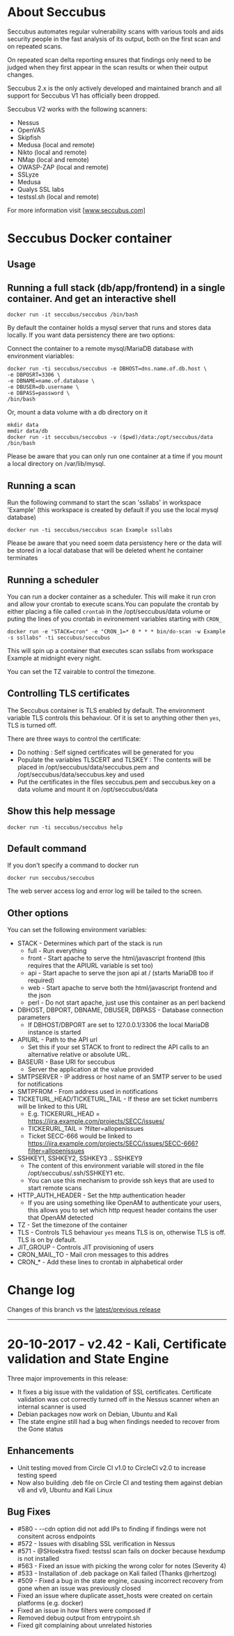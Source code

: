 About Seccubus
==============
Seccubus automates regular vulnerability scans with various tools and aids
security people in the fast analysis of its output, both on the first scan and
on repeated scans.

On repeated scan delta reporting ensures that findings only need to be judged
when they first appear in the scan results or when their output changes.

Seccubus 2.x is the only actively developed and maintained branch and all support
for Seccubus V1 has officially been dropped.

Seccubus V2 works with the following scanners:
* Nessus
* OpenVAS
* Skipfish
* Medusa (local and remote)
* Nikto (local and remote)
* NMap (local and remote)
* OWASP-ZAP (local and remote)
* SSLyze
* Medusa
* Qualys SSL labs
* testssl.sh (local and remote)

For more information visit [www.seccubus.com]

Seccubus Docker container
=========================

Usage
---

Running a full stack (db/app/frontend) in a single container. And get an interactive shell
---

```
docker run -it seccubus/seccubus /bin/bash
```

By default the container holds a mysql server that runs and stores data locally. If you want data persistency there are two options:

Connect the container to a remote mysql/MariaDB database with environment viariables:
```
docker run -ti seccubus/seccubus -e DBHOST=dns.name.of.db.host \
-e DBPOSRT=3306 \
-e DBNAME=name.of.database \
-e DBUSER=db.username \
-e DBPASS=password \
/bin/bash
```

Or, mount a data volume with a db directory on it
```
mkdir data
mmdir data/db
docker run -it seccubus/seccubus -v ($pwd)/data:/opt/seccubus/data /bin/bash
```

Please be aware that you can only run one container at a time if you mount a local directory on /var/lib/mysql.


Running a scan
---
Run the following command to start the scan 'ssllabs' in workspace 'Example' (this workspace is created by default if you use the local mysql database)

```
docker run -ti seccubus/seccubus scan Example ssllabs
```

Please be aware that you need soem data persistency here or the data will be stored in a local database that will be deleted whent he container terminates

Running a scheduler
---
You can run a docker container as a scheduler. This will make it run cron and allow your crontab to execute scans.You can populate the crontab by either placing a file called `crontab` in the /opt/seccubus/data volume or puting the lines of you crontab in evironement variables starting with `CRON_`

```
docker run -e "STACK=cron" -e "CRON_1=* 0 * * * bin/do-scan -w Example -s ssllabs" -ti seccubus/seccubus
```

This will spin up a container that executes scan ssllabs from workspace Example at midnight every night.

You can set the TZ vairable to control the timezone.

Controlling TLS certificates
---
The Seccubus container is TLS enabled by default. The environment variable TLS controls this behaviour. Of it is set to anything other then `yes`, TLS is turned off.

There are three ways to control the certificate:
* Do nothing : Self signed certificates will be generated for you
* Populate the variables TLSCERT and TLSKEY :  The contents will be placed in /opt/seccubus/data/seccubus.pem and /opt/seccubus/data/seccubus.key and used
* Put the certificates in the files seccubus.pem and seccubus.key on a data volume and mount it on /opt/seccubus/data

Show this help message
---
```
docker run -ti seccubus/seccubus help
```

Default command
---
If you don't specify a command to docker run
```
docker run seccubus/seccubus
```
The web server access log and error log will be tailed to the screen.


Other options
---
You can set the following environment variables:

* STACK - Determines which part of the stack is run
  - full - Run everything
  - front - Start apache to serve the html/javascript frontend (this requires that the APIURL variable is set too)
  - api - Start apache to serve the json api at / (starts MariaDB too if required)
  - web - Start apache to serve both the html/javascript frontend and the json
  - perl - Do not start apache, just use this container as an perl backend
* DBHOST, DBPORT, DBNAME, DBUSER, DBPASS - Database connection parameters
  - If DBHOST/DBPORT are set to 127.0.0.1/3306 the local MariaDB instance is started
* APIURL - Path to the API url
  - Set this if your set STACK to front to redirect the API calls to an alternative relative or absolute URL.
* BASEURI - Base URI for seccubus
  - Server the application at the value provided
* SMTPSERVER - IP address or host name of an SMTP server to be used for notifications
* SMTPFROM - From address used in notifications
* TICKETURL_HEAD/TICKETURL_TAIL - If these are set ticket numberrs will be linked to this URL
  - E.g. TICKERURL_HEAD = https://jira.example.com/projects/SECC/issues/
  - TICKERURL_TAIL = ?filter=allopenissues
  - Ticket SECC-666 would be linked to https://jira.example.com/projects/SECC/issues/SECC-666?filter=allopenissues
* SSHKEY1, SSHKEY2, SSHKEY3 .. SSHKEY9
  - The content of this environment variable will stored in the file /opt/seccubus/.ssh/SSHKEY1 etc.
  - You can use this mechanism to provide ssh keys that are used to start remote scans
* HTTP_AUTH_HEADER - Set the http authentication header
  - If you are using something like OpenAM to authenticate your users, this allows you to set which http request header contains the user that OpenAM detected
* TZ - Set the timezone of the container
* TLS - Controls TLS behaviour `yes` means TLS is on, otherwise TLS is off. TLS is on by default.
* JIT_GROUP - Controls JIT provisioning of users
* CRON_MAIL_TO - Mail cron messages to this addres
* CRON_* - Add these lines to crontab in alphabetical order


Change log
==========
Changes of this branch vs the [latest/previous release](https://github.com/schubergphilis/Seccubus/releases/latest)

---

20-10-2017 - v2.42 - Kali, Certificate validation and State Engine
==================================================================
Three major improvements in this release:
* It fixes a big issue with the validation of SSL certificates. Certificate validation was cot correctly turned off in the Nessus scanner when an internal scanner is used
* Debian packages now work on Debian, Ubuntu and Kali
* The state engine still had a bug when findings needed to recover from the Gone status

Enhancements
------------
* Unit testing moved from Circle CI v1.0 to CircleCI v2.0 to increase testing speed
* Now also building .deb file on Circle CI and testing them against debian v8 and v9, Ubuntu and Kali Linux

Bug Fixes
---------
* #580 - --cdn option did not add IPs to finding if findings were not consitent across endpoints
* #572 - Issues with disabling SSL verification in Nessus
* #571 - @SHoekstra fixed: testssl scan fails on docker because hexdump is not installed
* #563 - Fixed an issue with picking the wrong color for notes (Severity 4)
* #533 - Installation of .deb package on Kali failed (Thanks @rhertzog)
* #509 - Fixed a bug in the state engine, causing incorrect recovery from gone when an issue was previously closed
* Fixed an issue where duplicate asset_hosts were created on certain platforms (e.g. docker)
* Fixed an issue in how filters were composed if
* Removed debug output from entrypoint.sh
* Fixed git complaining about unrelated histories
